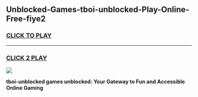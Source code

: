 
## Unblocked-Games-tboi-unblocked-Play-Online-Free-fiye2
<h3>
<a href="https://premium76.site?title=tboi-unblocked&ref=26A">CLICK TO PLAY</a></h3>
<hr>

<h3>
<a href="https://premium76.site?title=tboi-unblocked&ref=26A">CLICK 2 PLAY</a>
  
</h3>

<a href="https://premium76.site?title=tboi-unblocked&ref=26A"><img src="https://clearcache.store/games.png"></a>


**tboi-unblocked games unblocked: Your Gateway to Fun and Accessible Online Gaming**
